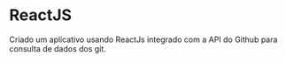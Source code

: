 # ReactJS

Criado um aplicativo usando ReactJs integrado com a API do Github para consulta de dados dos git.
